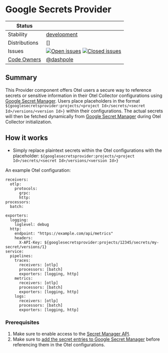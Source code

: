 # Google Secrets Provider
<!-- status autogenerated section -->
| Status        |           |
| ------------- |-----------|
| Stability     | [development]  |
| Distributions | [] |
| Issues        | [![Open issues](https://img.shields.io/github/issues-search/open-telemetry/opentelemetry-collector-contrib?query=is%3Aissue%20is%3Aopen%20label%3Aprovider%2Fgooglesecretsprovider%20&label=open&color=orange&logo=opentelemetry)](https://github.com/open-telemetry/opentelemetry-collector-contrib/issues?q=is%3Aopen+is%3Aissue+label%3Aprovider%2Fgooglesecretsprovider) [![Closed issues](https://img.shields.io/github/issues-search/open-telemetry/opentelemetry-collector-contrib?query=is%3Aissue%20is%3Aclosed%20label%3Aprovider%2Fgooglesecretsprovider%20&label=closed&color=blue&logo=opentelemetry)](https://github.com/open-telemetry/opentelemetry-collector-contrib/issues?q=is%3Aclosed+is%3Aissue+label%3Aprovider%2Fgooglesecretsprovider) |
| [Code Owners](https://github.com/open-telemetry/opentelemetry-collector-contrib/blob/main/CONTRIBUTING.md#becoming-a-code-owner)    | [@dashpole](https://www.github.com/dashpole) |

[development]: https://github.com/open-telemetry/opentelemetry-collector/blob/main/docs/component-stability.md#development
<!-- end autogenerated section -->

## Summary

This Provider component offers Otel users a secure way to reference secrets or sensitive information in their Otel Collector configurations using [Google Secret Manager](https://cloud.google.com/security/products/secret-manager). Users place placeholders in the format `${googlesecretsprovider:projects/<project Id>/secrets/<secret Id>/versions/<version Id>}` within their configurations. The actual secrets will then be fetched dynamically from [Google Secret Manager](https://cloud.google.com/security/products/secret-manager) during Otel Collector initialization.
## How it works

- Simply replace plaintext secrets within the Otel configurations with the placeholder: `${googlesecretsprovider:projects/<project Id>/secrets/<secret Id>/versions/<version Id>}`

An example Otel configuration:

```
receivers:
  otlp:
    protocols:
      grpc:
      http:
processors:
  batch:

exporters:
  logging:
    loglevel: debug
  http:
    endpoint: "https://example.com/api/metrics"
    headers:
      X-API-Key: ${googlesecretsprovider:projects/12345/secrets/my-secret/versions/1}
service:
  pipelines:
    traces:
      receivers: [otlp]
      processors: [batch]
      exporters: [logging, http]
    metrics:
      receivers: [otlp]
      processors: [batch]
      exporters: [logging, http]
    logs:
      receivers: [otlp]
      processors: [batch]
      exporters: [logging, http]

```

### Prerequisites
1. Make sure to enable access to the [Secret Manager API](https://cloud.google.com/secret-manager/docs/accessing-the-api).
2. Make sure to [add the secret entries to Google Secret Manager](https://cloud.google.com/secret-manager/docs/create-secret-quickstart) before referencing them in the Otel configurations. 


